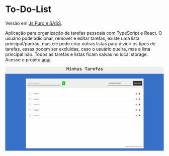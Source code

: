 # To-Do-List

Versão em [Js Puro e SASS](https://github.com/theandersonfonseca/To-Do-List).

Aplicação para organização de tarefas pessoais com TypeScript e React. O usuário pode adicionar, remover e editar tarefas, existe uma lista principal/padrão, mas ele pode criar outras listas para dividir os tipos de tarefas, essas podem ser excluídas, caso o usuário queira, mas a lista principal não. Todos as tarefas e listas ficam salvas no local storage. Acesse o projeto [aqui](https://to-do-list-theandersonfonseca.vercel.app/).

![](./github/to-do-list.gif)
